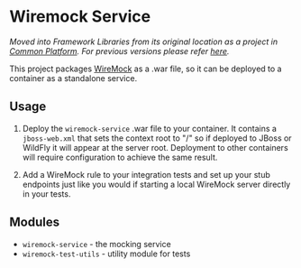 # Wiremock Service

_Moved into Framework Libraries from its original location as a project 
in [Common Platform](https://github.com/CJSCommonPlatform). For previous versions please refer [here](https://github.com/CJSCommonPlatform/wiremock-service)._

This project packages [WireMock](http://wiremock.org/) as a .war file, so it can be deployed to a container as a standalone service.

## Usage

1. Deploy the `wiremock-service` .war file to your container. It contains a `jboss-web.xml` that sets the
context root to "/" so if deployed to JBoss or WildFly it will appear at the server root. Deployment to
other containers will require configuration to achieve the same result.

2. Add a WireMock rule to your integration tests and set up your stub endpoints just like you would if
starting a local WireMock server directly in your tests.

## Modules

* `wiremock-service` - the mocking service
* `wiremock-test-utils` - utility module for tests
